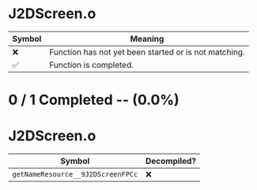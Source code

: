 # J2DScreen.o
| Symbol | Meaning 
| ------------- | ------------- 
| :x: | Function has not yet been started or is not matching. 
| :white_check_mark: | Function is completed. 


# 0 / 1 Completed -- (0.0%)
# J2DScreen.o
| Symbol | Decompiled? |
| ------------- | ------------- |
| `getNameResource__9J2DScreenFPCc` | :x: |
